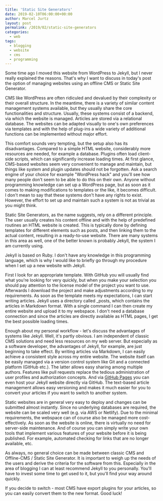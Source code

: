 ```yaml
---
title: 'Static Site Generators'
date: 2019-02-10T06:00:00+00:00
author: Marcel Jurtz
layout: post
permalink: /2019/02/static-site-generators
categories:
  - web
tags:
  - blogging
  - website
  - cms
  - programming
---
```


Some time ago I moved this website from WordPress to Jekyll, but I never really explained the reasons. 
That's why I want to discuss in today's post the option of managing websites using an offline CMS or Static Site Generator.

CMS like WordPress are often ridiculed and devalued by their complexity or their overall structure. 
In the meantime, there is a variety of similar content management systems available, but they usually share the core functionalities and structure. 
Usually, these systems consist of a backend, via which the website is managed. Articles are stored via a relational database. 
The websites can be adapted visually to one's own preferences via templates and with the help of plug-ins a wide variety of additional functions can be implemented without major effort.

This comfort sounds very tempting, but the setup also has its disadvantages. 
Compared to a simple HTML website, considerably more resources are needed, for example a database. Plugins often load client-side scripts, 
which can significantly increase loading times. 
At first glance, CMS-based websites seem very convenient to manage and maintain, but things like system and plugin updates should not be forgotten. Ask a search engine of your choice for example "WordPress hack" and you'll see how many people don't seem to be able to do this on their own. 
Anyone without programming knowledge can set up a WordPress page, but as soon as it comes to making modifications to templates or the like, 
it becomes difficult. I don't mean to say that these systems don't have any rights to exist. 
However, the effort to set up and maintain such a system is not as trivial as you might think.

Static Site Generators, as the name suggests, rely on a different principle. 
The user usually creates his content offline and with the help of predefined routines an HTML website is created. 
This is typically done by defining templates for different elements such as posts, and then linking them to the actual content, resulting in a ready-to-use website. 
There are many systems in this area as well, one of the better known is probably Jekyll, the system I am currently using.

Jekyll is based on Ruby. I don't have any knowledge in this programming language, 
which is why I would like to briefly go through my procedure when I set up a new website with Jekyll.

First I look for an appropriate template. With GitHub you will usually find what you're looking for very quickly, 
but when you make your selection you should pay attention to the license model of the project you want to use. 
Afterwards I download the project and make adjustments according to my requirements. 
As soon as the template meets my expectations, I can start writing articles. Jekyll uses a directory called _posts, 
which contains the articles in Markdown format. With a single command I can then create my entire website and upload it to my webspace. 
I don't need a database connection and since the articles are directly available as HTML pages, I get the best possible loading times.

Enough about my personal workflow - let's discuss the advantages of systems like Jekyll. Well, it's partly obvious. 
I am independent of classic CMS solutions and need less resources on my web server. 
But especially as a software developer, the advantages of Jekyll, for example, are just beginning to take effect. 
By writing articles via Markdown, I can easily achieve a consistent style across my entire website. 
The website itself can be easily managed via a version control system like Git and a connected platform (GitHub etc.). 
The latter allows easy sharing among multiple authors. 
Features like pull requests replace the tedious administration of user profiles and authorization concepts. 
And via [GitHub Pages](https://help.github.com/articles/using-jekyll-as-a-static-site-generator-with-github-pages/) you can even host your Jekyll website directly via GitHub. 
The text-based article management allows easy versioning and makes it much easier for you to convert your articles if you want to switch to another system.

Static websites are in general very easy to deploy and changes can be submitted almost instantly. 
Since no underlying databases are required, the website can be scaled very well (e.g. via AWS or Netlify). 
Due to the minimal requirements, the webspace can of course also be managed more cost-effectively. 
As soon as the website is online, there is virtually no need for server-side maintenance. 
And of course you can simply write your own tools that implement various features of your website before it is being published. 
For example, automated checking for links that are no longer available, etc.

As always, no general choice can be made between classic CMS and Offline-CMS / Static Site Generator. 
It is important to weigh up the needs of the users and derive the criteria for the software from this. 
Especially in the area of blogging I can at least recommend Jekyll to you personally. 
You'll have to invest some time to get used to it, but you'll find your way around quickly.

If you decide to switch - most CMS have export plugins for your articles, so you can easily convert them to the new format. Good luck! 
